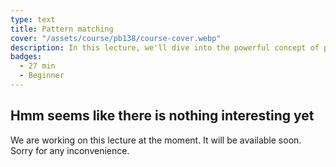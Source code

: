 ```yaml
---
type: text
title: Pattern matching
cover: "/assets/course/pb138/course-cover.webp"
description: In this lecture, we'll dive into the powerful concept of pattern matching in Rust. Pattern matching is a versatile technique that allows you to destructure and match values against patterns, making it an essential tool for working with enums, structs, and other data types. We'll explore how to use the match keyword to perform pattern matching, providing real-world examples to illustrate its versatility and usefulness. You'll learn how pattern matching can simplify your code, enhance control flow, and handle different cases elegantly. By the end of this lecture, you'll have a solid understanding of pattern matching and its applications in Rust programming.:w
badges:
  - 27 min
  - Beginner
---
```


## Hmm seems like there is nothing interesting yet

We are working on this lecture at the moment. It will be available soon. Sorry for any inconvenience.
